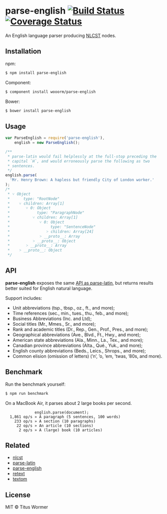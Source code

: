# parse-english [![Build Status](https://img.shields.io/travis/wooorm/parse-english.svg?style=flat)](https://travis-ci.org/wooorm/parse-english) [![Coverage Status](https://img.shields.io/coveralls/wooorm/parse-english.svg?style=flat)](https://coveralls.io/r/wooorm/parse-english?branch=master)

An English language parser producing [NLCST](https://github.com/wooorm/nlcst) nodes.

## Installation

npm:
```sh
$ npm install parse-english
```

Component:
```sh
$ component install wooorm/parse-english
```

Bower:
```sh
$ bower install parse-english
```

## Usage

````js
var ParseEnglish = require('parse-english'),
    english = new ParseEnglish();

/**
 * parse-latin would fail helplessly at the full-stop preceding the
 * capital `H`, and would erroneously parse the following as two
 * sentences.
 */
english.parse(
  'Mr. Henry Brown: A hapless but friendly City of London worker.'
);
/*
 * ˅ Object
 *      type: "RootNode"
 *    ˅ children: Array[1]
 *       ˅ 0: Object
 *            type: "ParagraphNode"
 *          ˅ children: Array[1]
 *             ˅ 0: Object
 *                  type: "SentenceNode"
 *                ˃ children: Array[24]
 *             ˃ __proto__: Array
 *          ˃ __proto__: Object
 *       ˃ __proto__: Array
 *    ˃ __proto__: Object
 */
````

## API

**parse-english** exposes the same [API as parse-latin](https://github.com/wooorm/parse-latin#api "ParseLatin API"), but returns results better suited for English natural language.

Support includes:

* Unit abbreviations (tsp., tbsp., oz., ft., and more);
* Time references (sec., min., tues., thu., feb., and more);
* Business Abbreviations (Inc. and Ltd);
* Social titles (Mr., Mmes., Sr., and more);
* Rank and academic titles (Dr., Rep., Gen., Prof., Pres., and more);
* Geographical abbreviations (Ave., Blvd., Ft., Hwy., and more);
* American state abbreviations (Ala., Minn., La., Tex., and more);
* Canadian province abbreviations (Alta., Qué., Yuk., and more);
* English county abbreviations (Beds., Leics., Shrops., and more);
* Common elision (omission of letters) (’n’, ’o, ’em, ’twas, ’80s, and more).

## Benchmark

Run the benchmark yourself:

```sh
$ npm run benchmark
```

On a MacBook Air, it parses about 2 large books per second.

```
             english.parse(document);
  1,861 op/s » A paragraph (5 sentences, 100 words)
    233 op/s » A section (10 paragraphs)
     22 op/s » An article (10 sections)
      2 op/s » A (large) book (10 articles)
```

## Related

- [nlcst](https://github.com/wooorm/nlcst)
- [parse-latin](https://github.com/wooorm/parse-latin)
- [parse-english](https://github.com/wooorm/parse-english)
- [retext](https://github.com/wooorm/retext)
- [textom](https://github.com/wooorm/textom)

## License

MIT © Titus Wormer

